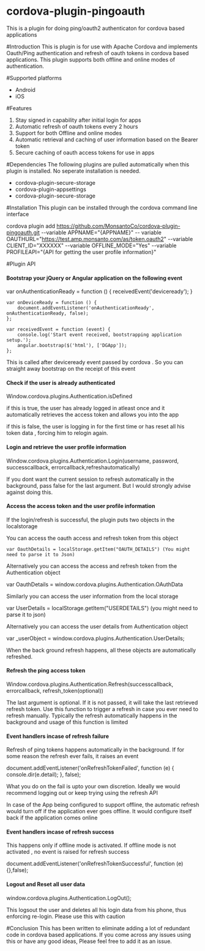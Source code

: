 # cordova-plugin-pingoauth
This is a plugin for doing ping/oauth2 authenticaton for cordova based applications

#Introduction
This is plugin is for use with Apache Cordova and implements Oauth/Ping authentication and refresh of oauth tokens in cordova based applications. This plugin supports both offline and online modes of authentication.

#Supported platforms
- Android
- iOS

#Features
1. Stay signed in capability after initial login for apps
2. Automatic refresh of oauth tokens every 2 hours
3. Support for both Offline and online modes
4. Automatic retrieval and caching of user information based on the Bearer token
5. Secure caching of oauth access tokens for use in apps

#Dependencies 
The following plugins are pulled automatically when this plugin is installed. No seperate installation is needed.
- cordova-plugin-secure-storage
- cordova-plugin-appsettings
- cordova-plugin-secure-storage

#Installation
This plugin can be installed through the cordova command line interface

cordova plugin add https://github.com/MonsantoCo/cordova-plugin-pingoauth.git --variable APPNAME="{APPNAME}" --
variable OAUTHURL="https://test.amp.monsanto.com/as/token.oauth2" --variable CLIENT_ID="XXXXXX" --variable OFFLINE_MODE="Yes" --variable PROFILEAPI="{API for getting the user profile information}"

#Plugin API

#### Bootstrap your jQuery or Angular application on the following event

var onAuthenticationReady = function () {
        receivedEvent('deviceready');
    }

    var onDeviceReady = function () {
        document.addEventListener('onAuthenticationReady', onAuthenticationReady, false);
    };

    var receivedEvent = function (event) {
        console.log('Start event received, bootstrapping application setup.');
        angular.bootstrap($('html'), ['DGApp']);
    };
    
This is called after deviceready event passed by cordova . So you can straight away bootstrap on the receipt of this event

#### Check if the user is already authenticated
Window.cordova.plugins.Authentication.isDefined 

if this is true, the user has already logged in atleast once and it automatically retrieves the access token and allows you into the app

if this is false, the user is logging in for the first time or has reset all his token data , forcing him to relogin again.

#### Login and retrieve the user profile information

Window.cordova.plugins.Authentication.Login(username, password, successcallback, errorcallback,refreshautomatically)

If you dont want the current session to refresh automatically in the background, pass false for the last argument. But I would strongly advise against doing this.

#### Access the access token and the user profile information

If the login/refresh is successful, the plugin puts two objects in the localstorage

You can access the oauth access and refresh token from this object

    var OauthDetails = localStorage.getItem("OAUTH_DETAILS") (You might need to parse it to Json)
 
Alternatively you can access the access and refresh token from the Authentication object

  var OauthDetails =  window.cordova.plugins.Authentication.OAuthData
   
Similarly you can access the user information from the local storage

   var UserDetails = localStorage.getItem("USERDETAILS") (you might need to parse it to json)

Alternatively you can access the user details from Authentication object

 var _userObject = window.cordova.plugins.Authentication.UserDetails;

When the back ground refresh happens, all these objects are automatically refreshed.

#### Refresh the ping access token

Window.cordova.plugins.Authentication.Refresh(successcallback, errorcallback, refresh_token(optional))

The last argument is optional. If it is not passed, it will take the last retrieved refresh token. Use this function to trigger a refresh in case you ever need to refresh manually. Typically the refresh automatically happens in the background and usage of this function is limited

#### Event handlers incase of refresh failure
Refresh of ping tokens happens automatically in the background. If for some reason the refresh ever fails, it raises an event

document.addEventListener('onRefreshTokenFailed', function (e) { console.dir(e.detail); }, false);

What you do on the fail is upto your own discretion. Ideally we would recommend logging out or keep trying using the refresh API

In case of the App being configured to support offline, the automatic refresh would turn off if the application ever goes offline. It would configure itself back if the application comes online

#### Event handlers incase of refresh success 
This happens only if offline mode is activated. If offline mode is not activated , no event is raised for refresh success

document.addEventListener('onRefreshTokenSuccessful', function (e) {},false);

#### Logout and Reset all user data
window.cordova.plugins.Authentication.LogOut();

This logsout the user and deletes all his login data from his phone, thus enforcing re-login. Please use this with caution

#Conclusion
This has been written to eliminate adding a lot of redundant code in cordova based applications. If you come across any issues using this or have any good ideas, Please feel free to add it as an issue.






